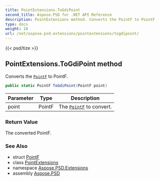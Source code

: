 ```yaml
---
title: PointExtensions.ToGdiPoint
second_title: Aspose.PSD for .NET API Reference
description: PointExtensions method. Converts the PointF to PointF
type: docs
weight: 10
url: /net/aspose.psd.extensions/pointextensions/togdipoint/
---
```

{{< psd/tize >}}
## PointExtensions.ToGdiPoint method

Converts the [`PointF`](../../../aspose.psd/pointf/) to PointF.

```csharp
public static PointF ToGdiPoint(PointF point)
```

| Parameter | Type | Description |
| --- | --- | --- |
| point | PointF | The [`PointF`](../../../aspose.psd/pointf/) to convert. |

### Return Value

The converted PointF.

### See Also

* struct [PointF](../../../aspose.psd/pointf/)
* class [PointExtensions](../)
* namespace [Aspose.PSD.Extensions](../../pointextensions/)
* assembly [Aspose.PSD](../../../)


